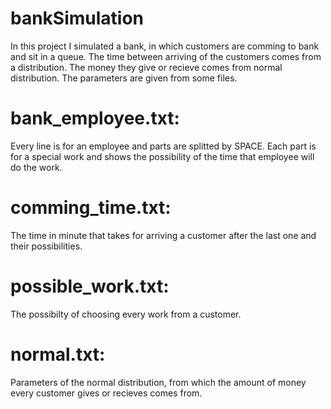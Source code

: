 # bankSimulation
In this project I simulated a bank, in which customers are comming to bank and sit in a queue. The time between arriving of the customers comes from a distribution. The money they give or recieve comes from normal distribution.
The parameters are given from some files.
# bank_employee.txt:
Every line is for an employee and parts are splitted by SPACE. Each part is for a special work and shows the possibility of the time that employee will do the work.
# comming_time.txt:
The time in minute that takes for arriving a customer after the last one and their possibilities.
# possible_work.txt:
The possibilty of choosing every work from a customer.
# normal.txt:
Parameters of the normal distribution, from which the amount of money every customer gives or recieves comes from.
